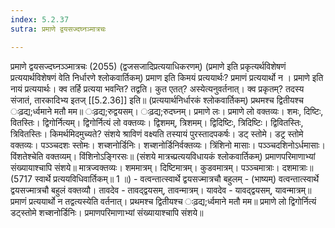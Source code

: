```yaml
---
index: 5.2.37
sutra: प्रमाणे द्वयसज्दघ्नञ्मात्रचः

---
```

 प्रमाणे द्वयसज्दघ्नञ्ञ्मात्रचः (2055) (द्वजसजादिप्रत्ययाधिकरणम्) (प्रमाणे इति प्रकृत्यर्थविशेषणं प्रत्ययार्थविशेषणं वेति निर्धारणे श्लोकवार्तिकम्) प्रमाण इति किमयं प्रत्ययार्थः? प्रमाणं प्रत्ययार्थो न । प्रमाणे इति नायं प्रत्ययार्थः। क्व तर्हि प्रत्यया भवन्ति? तद्वति। कुत एतत्? अस्येत्यनुवर्तनात्। क्व प्रकृतम्? तदस्य संजातं, तारकादिभ्य इतज् [[5.2.36]] इति॥ (प्रत्ययार्थनिर्धारकं श्लोकवार्तिकम्) प्रथमश्च द्वितीयश्च ःढ़द्य;र्ध्वमाने मतौ मम॥ ःढ़द्य;रुद्वयसम्। ःढ़द्य;रुदघ्नम्। प्रमाणे लः। प्रमाणे लो वक्तव्यः। शमः, दिष्टिः, वितस्तिः। द्विगोर्नित्यम्। द्विगोर्नित्यं लो वक्तव्यः। द्विशमम्, त्रिशमम्। द्विदिष्टिः, त्रिदिष्टिः। द्विवितस्तिः, त्रिवितस्तिः। किमर्थमिदमुच्यते? संशये श्राविणं वक्ष्यति तस्यायं पुरस्तादपकर्षः। डट् स्तोमे। डट्र स्तोमे वक्तव्यः। पञ्ञ्चदशः स्तोमः। शच्शनोर्डिनिः। शच्शनोर्डिनिर्वक्तव्यः। त्रिंशिनो मासाः। पञ्ञ्चदशिनोऽर्धमासाः। विंशतेश्चेति वक्तव्यम्। विंशिनोऽङि्गरसः॥ (संशये मात्रच्प्रत्ययविधायकं श्लोकवार्तिकम्) प्रमाणपरिमाणाभ्यां संख्यायाश्चापि संशये॥ मात्रज्वक्तव्यः। शममात्रम्। दिष्टिमात्रम्। कुडवमात्रम्। पञ्ञ्चमात्राः। दशमात्राः॥ (5717 स्वार्थे प्रत्ययविधिवार्तिकम्॥ 1 ॥) - वत्वन्तात्स्वार्थे द्वयसज्मात्रचौ बहुलम् - (भाष्यम्) वत्वन्तात्स्वार्थे द्वयसज्मात्रचौ बहुलं वक्तव्यौ। तावदेव - तावद्द्वयसम्, तावन्मात्रम्। यावदेव - यावद्द्वयसम्, यावन्मात्रम्॥ प्रमाणं प्रत्ययार्थो न तद्वत्यस्येति वर्तनात्। प्रथमश्च द्वितीयश्च ःढ़द्य;र्ध्वमाने मतौ मम॥ प्रमाणे लो द्विगोर्नित्यं डट्स्तोमे शच्शनोर्डिनिः। प्रमाणपरिमाणाभ्यां संख्यायाश्चापि संशये॥ 